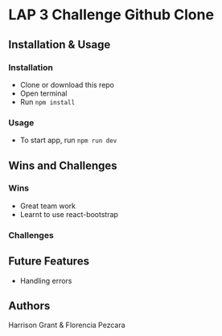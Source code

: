 # LAP 3 Challenge Github Clone

## Installation & Usage

### Installation
- Clone or download this repo
- Open terminal
- Run `npm install`

### Usage

- To start app, run `npm run dev` 

## Wins and Challenges

### Wins
- Great team work
- Learnt to use react-bootstrap

### Challenges

## Future Features
- Handling errors

## Authors
Harrison Grant & Florencia Pezcara
